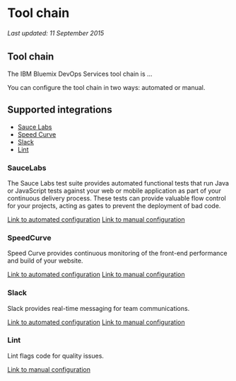 # Tool chain
###### Last updated: 11 September 2015

## Tool chain

The IBM Bluemix DevOps Services tool chain is ...

You can configure the tool chain in two ways: automated or manual.

## Supported integrations

* [Sauce Labs](#saucelab)
* [Speed Curve](#speedcurve)
* [Slack](#slack)
* [Lint](#lint)

<a name='saucelabs'></a>
### SauceLabs

The Sauce Labs test suite provides automated functional tests that run Java or JavaScript tests against your web or mobile application as part of your continuous delivery process. These tests can provide valuable flow control for your projects, acting as gates to prevent the deployment of bad code.

[Link to automated configuration](/docs/saucelabs_automatic)
[Link to manual configuration](/docs/saucelabs)

<a name='speedcurve'></a>
### SpeedCurve

Speed Curve provides continuous monitoring of the front-end performance and build of your website.

[Link to automated configuration](/docs/speedcurve_automatic)
[Link to manual configuration](/docs/speedcurve)

<a name='slack'></a>
### Slack

Slack provides real-time messaging for team communications.

[Link to automated configuration](/docs/slack_automatic)
[Link to manual configuration](/docs/slacklabs)


<a name='lint'></a>
### Lint

Lint flags code for quality issues.

[Link to manual configuration](/docs/lint)


